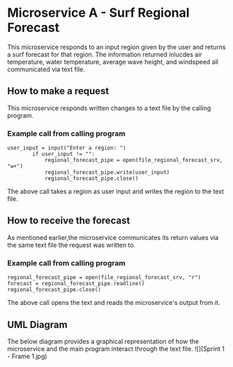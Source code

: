 # Microservice A - Surf Regional Forecast
This microservice responds to an input region given by the user and returns a surf forecast for that region. 
The information returned inlucdes air temperature, water temperature, average wave height, and windspeed 
all communicated via text file.

## How to make a request
This microservice responds written changes to a text file by the calling program. 
### Example call from calling program
```
user_input = input("Enter a region: ")
        if user_input != "":
            regional_forecast_pipe = open(file_regional_forecast_srv, "w+")
            regional_forecast_pipe.write(user_input)
            regional_forecast_pipe.close()
```
The above call takes a region as user input and writes the region to the text file. 

## How to receive the forecast
As mentioned earlier,the microservice communicates its return values via the same text file the request was written to.
### Example call from calling program
```
regional_forecast_pipe = open(file_regional_forecast_srv, "r")
forecast = regional_forecast_pipe.readline()
regional_forecast_pipe.close()
```
The above call opens the text and reads the microservice's output from it.

## UML Diagram
The below diagram provides a graphical representation of how the microservice and the main program interact through the text file.
![](Sprint 1 - Frame 1.jpg)

